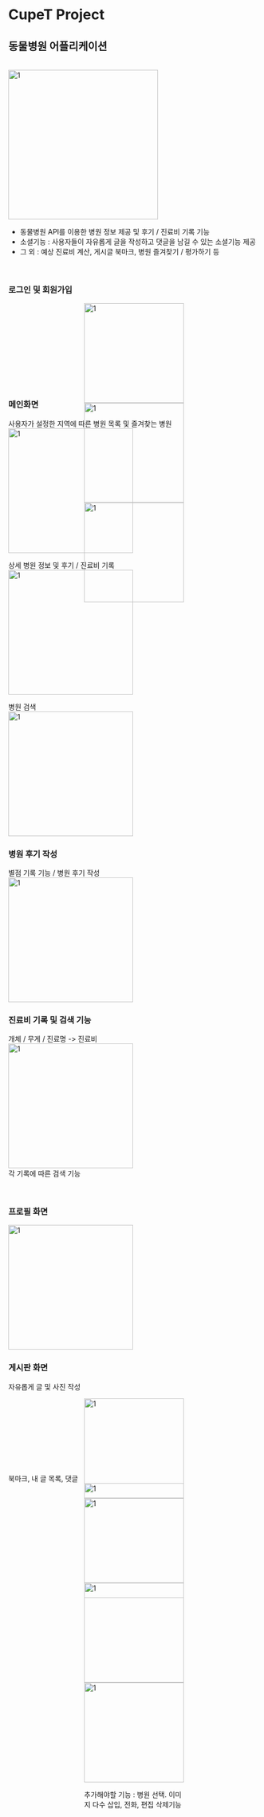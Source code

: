 # CupeT Project

## 동물병원 어플리케이션

<br>

<img width="300" alt="1" src="https://user-images.githubusercontent.com/60697742/105608998-a449df80-5de9-11eb-8bf4-68568565ee15.jpg">

<br>

 -  동물병원 API를 이용한 병원 정보 제공 및 후기 / 진료비 기록 기능 <br>
 -  소셜기능 : 사용자들이 자유롭게 글을 작성하고 댓글을 남길 수 있는 소셜기능 제공 <br>
 -  그 외 : 예상 진료비 계산, 게시글 북마크, 병원 즐겨찾기 / 평가하기 등 <br>

<br>

### 로그인 및 회원가입
<div style="width:200px; height:150px; margin:auto">
  <img width="200" alt="1" src="https://user-images.githubusercontent.com/60697742/106853470-18935580-66fd-11eb-965a-a28109ffb921.jpg">
  <img width="200" alt="1" src="https://user-images.githubusercontent.com/60697742/106853509-277a0800-66fd-11eb-8045-46ab25d0d1d4.jpg">
  <img width="200" alt="1" src="https://user-images.githubusercontent.com/60697742/106854483-b2a7cd80-66fe-11eb-8153-ca7e67b6db50.jpeg">
</div>
 <br>

### 메인화면

사용자가 설정한 지역에 따른 병원 목록 및 즐겨찾는 병원 <br>
<img width="250" alt="1" src="https://user-images.githubusercontent.com/60697742/106853545-3c569b80-66fd-11eb-8901-ddff5c684a79.jpg">
<br>

상세 병원 정보 및 후기 / 진료비 기록 <br>
<img width="250" alt="1" src="https://user-images.githubusercontent.com/60697742/106853640-6019e180-66fd-11eb-850a-59088627318d.jpg">
<br>

병원 검색 <br>
<img width="250" alt="1" src="https://user-images.githubusercontent.com/60697742/106853539-38c31480-66fd-11eb-8b19-061fe2c057db.jpg">

### 병원 후기 작성

별점 기록 기능 / 병원 후기 작성 <br>
<img width="250" alt="1" src="https://user-images.githubusercontent.com/60697742/106854806-4c6f7a80-66ff-11eb-8601-6f3c0c3426a2.jpg">
<br>
 
### 진료비 기록 및 검색 기능

개체 / 무게 / 진료명 -> 진료비 <br>
<img width="250" alt="1" src="https://user-images.githubusercontent.com/60697742/106854835-572a0f80-66ff-11eb-8f6b-c4cc8b2ee6f3.jpg"> <br>
각 기록에 따른 검색 기능 <br>

<br>

### 프로필 화면
<img width="250" alt="1" src="https://user-images.githubusercontent.com/60697742/106854478-b0de0a00-66fe-11eb-9548-12834fe85744.jpeg">
 <br>

### 게시판 화면

자유롭게 글 및 사진 작성 <br>
<div style="width:200px; height:150px; margin:auto">
 <img width="200" alt="1" src="https://user-images.githubusercontent.com/60697742/106853577-49738a80-66fd-11eb-82fd-5b8835100937.jpg">
 <img width="200" alt="1" src="https://user-images.githubusercontent.com/60697742/106853584-4d071180-66fd-11eb-99ee-90bb343bf97e.jpg">
</div>
북마크, 내 글 목록, 댓글 <br>
<div style="width:200px; height:150px; margin:auto">
  <img width="200" alt="1" src="https://user-images.githubusercontent.com/60697742/106855232-f0f1bc80-66ff-11eb-8bad-e04822de5830.jpg">
  <img width="200" alt="1" src="https://user-images.githubusercontent.com/60697742/106855239-f3541680-66ff-11eb-8f75-bae4c4eb1fe8.jpg">
  <img width="200" alt="1" src="https://user-images.githubusercontent.com/60697742/106855246-f5b67080-66ff-11eb-9faf-827695bf0b64.jpg">


<br>

 추가해야할 기능 : 병원 선택. 이미지 다수 삽입, 전화, 편집 삭제기능

